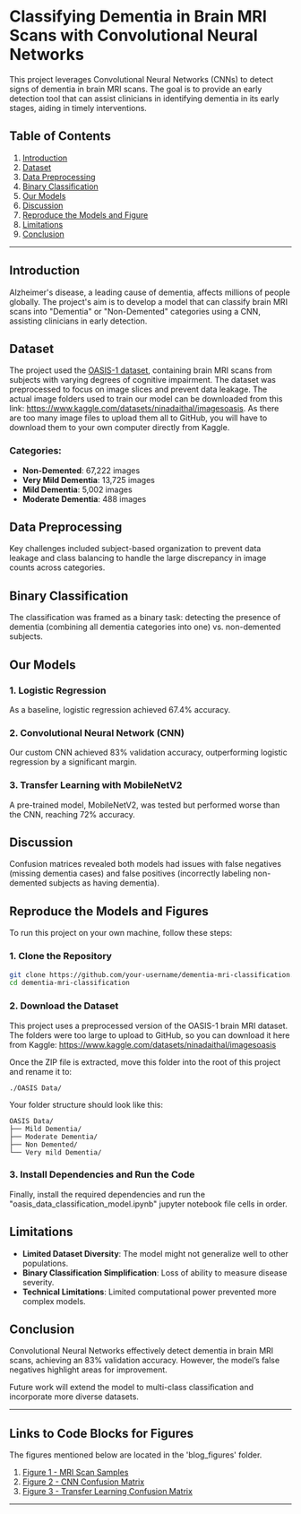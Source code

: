 # Classifying Dementia in Brain MRI Scans with Convolutional Neural Networks

This project leverages Convolutional Neural Networks (CNNs) to detect signs of dementia in brain MRI scans. The goal is to provide an early detection tool that can assist clinicians in identifying dementia in its early stages, aiding in timely interventions.

## Table of Contents

1. [Introduction](#introduction)
2. [Dataset](#dataset)
3. [Data Preprocessing](#data-preprocessing)
4. [Binary Classification](#binary-classification)
5. [Our Models](#our-models)
6. [Discussion](#discussion)
7. [Reproduce the Models and Figure](#reproduce-the-models-and-figures)
8. [Limitations](#limitations)
9. [Conclusion](#conclusion)

---

## Introduction

Alzheimer's disease, a leading cause of dementia, affects millions of people globally. The project's aim is to develop a model that can classify brain MRI scans into "Dementia" or "Non-Demented" categories using a CNN, assisting clinicians in early detection. 

## Dataset

The project used the [OASIS-1 dataset](https://www.oasis-brains.org), containing brain MRI scans from subjects with varying degrees of cognitive impairment. The dataset was preprocessed to focus on image slices and prevent data leakage. The actual image folders used to train our model can be downloaded from this link: https://www.kaggle.com/datasets/ninadaithal/imagesoasis. As there are too many image files to upload them all to GitHub, you will have to download them to your own computer directly from Kaggle. 

### Categories:
- **Non-Demented**: 67,222 images
- **Very Mild Dementia**: 13,725 images
- **Mild Dementia**: 5,002 images
- **Moderate Dementia**: 488 images

## Data Preprocessing

Key challenges included subject-based organization to prevent data leakage and class balancing to handle the large discrepancy in image counts across categories.

## Binary Classification

The classification was framed as a binary task: detecting the presence of dementia (combining all dementia categories into one) vs. non-demented subjects.

## Our Models

### 1. Logistic Regression

As a baseline, logistic regression achieved 67.4% accuracy.

### 2. Convolutional Neural Network (CNN)

Our custom CNN achieved 83% validation accuracy, outperforming logistic regression by a significant margin.

### 3. Transfer Learning with MobileNetV2

A pre-trained model, MobileNetV2, was tested but performed worse than the CNN, reaching 72% accuracy.

## Discussion

Confusion matrices revealed both models had issues with false negatives (missing dementia cases) and false positives (incorrectly labeling non-demented subjects as having dementia).

## Reproduce the Models and Figures

To run this project on your own machine, follow these steps:

### 1. Clone the Repository

```bash
git clone https://github.com/your-username/dementia-mri-classification.git
cd dementia-mri-classification
```

### 2. Download the Dataset

This project uses a preprocessed version of the OASIS-1 brain MRI dataset. The folders were too large to upload to GitHub, so you can download it here from Kaggle: https://www.kaggle.com/datasets/ninadaithal/imagesoasis

Once the ZIP file is extracted, move this folder into the root of this project and rename it to: 
```
./OASIS Data/
```

Your folder structure should look like this:

```
OASIS Data/
├── Mild Dementia/
├── Moderate Dementia/
├── Non Demented/
└── Very mild Dementia/
```

### 3. Install Dependencies and Run the Code

Finally, install the required dependencies and run the "oasis_data_classification_model.ipynb" jupyter notebook file cells in order.


## Limitations

- **Limited Dataset Diversity**: The model might not generalize well to other populations.
- **Binary Classification Simplification**: Loss of ability to measure disease severity.
- **Technical Limitations**: Limited computational power prevented more complex models.

## Conclusion

Convolutional Neural Networks effectively detect dementia in brain MRI scans, achieving an 83% validation accuracy. However, the model’s false negatives highlight areas for improvement.

Future work will extend the model to multi-class classification and incorporate more diverse datasets.

---

## Links to Code Blocks for Figures

The figures mentioned below are located in the 'blog_figures' folder.

1. [Figure 1 - MRI Scan Samples](https://github.com/dave-sbs/AD-detection/blob/main/oasis_data_classification_model.ipynb#display-example-mri-scans)
2. [Figure 2 - CNN Confusion Matrix](https://github.com/dave-sbs/AD-detection/blob/main/oasis_data_classification_model.ipynb#create-confusion-matrices)
3. [Figure 3 - Transfer Learning Confusion Matrix](https://github.com/dave-sbs/AD-detection/blob/main/oasis_data_classification_model.ipynb#create-confusion-matrices)
---


